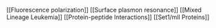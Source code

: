 [[Fluorescence polarization]]
[[Surface plasmon resonance]]
[[Mixed Lineage Leukemia]]
[[Protein-peptide Interactions]]
[[Set1/mll Proteins]]
